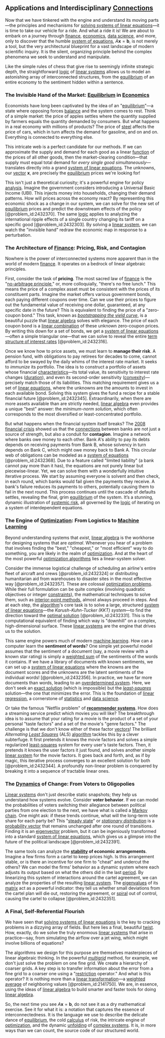 ## Applications and Interdisciplinary [Connections](@article_id:193345)

Now that we have tinkered with the engine and understand its moving parts—the principles and mechanisms for [solving systems of linear equations](@article_id:136182)—it is time to take our vehicle for a ride. And what a ride it is! We are about to embark on a journey through [finance](@article_id:144433), [economics](@article_id:271560), [data science](@article_id:139720), and more, only to discover that the humble [system of equations](@article_id:201334), $A\mathbf{x} = \mathbf{b}$, is not merely a tool, but the very architectural blueprint for a vast landscape of modern scientific inquiry. It is the silent, organizing principle behind the complex phenomena we seek to understand and manipulate.

Like the simple rules of chess that give rise to seemingly infinite strategic depth, the straightforward [logic](@article_id:266330) of [linear systems](@article_id:147356) allows us to model an astonishing array of interconnected structures, from the [equilibrium](@article_id:144554) of an entire economy to the sentiment hidden within a sentence.

### The Invisible Hand of the Market: [Equilibrium](@article_id:144554) in [Economics](@article_id:271560)

Economists have long been captivated by the idea of an "[equilibrium](@article_id:144554)"—a state where opposing forces [balance](@article_id:169031) and the system comes to rest. Think of a simple market: the price of apples settles where the quantity supplied by farmers equals the quantity demanded by consumers. But what happens in a real economy with millions of products? The price of [steel](@article_id:138805) affects the price of cars, which in turn affects the demand for gasoline, and on and on. Everything is connected to everything else.

This intricate web is a perfect candidate for our methods. If we can approximate the supply and demand for each good as a linear [function](@article_id:141001) of the prices of all other goods, then the market-clearing condition—that supply must equal total demand for *every single good simultaneously*—translates directly into a grand [system of linear equations](@article_id:139922). The unknowns, our [vector](@article_id:176819) $\mathbf{x}$, are precisely the [equilibrium](@article_id:144554) prices we're looking for!

This isn't just a theoretical curiosity; it's a powerful engine for policy [analysis](@article_id:157812). Imagine the government considers introducing a Universal Basic Income (UBI). This injects money into households, changing their demand patterns. How will prices across the economy react? By representing this economic shock as a change in our system, we can solve for the new set of [equilibrium](@article_id:144554) prices and predict the downstream effects of the policy [@problem_id:2432370]. The same [logic](@article_id:266330) applies to analyzing the international ripple effects of a single country changing its tariff on a specific good [@problem_id:2432303]. By solving a [linear system](@article_id:162641), we can watch the "invisible hand" redraw the economic map in response to a perturbation.

### The Architecture of [Finance](@article_id:144433): Pricing, Risk, and Contagion

Nowhere is the power of interconnected systems more apparent than in the world of modern [finance](@article_id:144433). It operates on a bedrock of linear algebraic principles.

First, consider the task of **pricing**. The most sacred law of [finance](@article_id:144433) is the "[no-arbitrage principle](@article_id:143466)," or, more colloquially, "there's no free lunch." This means the price of a complex asset must be consistent with the prices of its constituent parts. Imagine the market offers various government bonds, each paying different coupons over time. Can we use their prices to figure out the fundamental value of receiving one dollar, guaranteed, at any specific date in the future? This is equivalent to finding the price of a "zero-coupon bond." This task, known as *[bootstrapping the yield curve](@article_id:142483)*, is a beautiful puzzle that [linear algebra](@article_id:145246) solves with elegance. The price of each coupon bond is a [linear combination](@article_id:154597) of these unknown zero-coupon prices. By writing this down for a set of bonds, we get a [system of linear equations](@article_id:139922)—often a simple triangular one—that we can solve to reveal the entire [term structure of interest rates](@article_id:136888) [@problem_id:2432316].

Once we know how to price assets, we must learn to **manage their risk**. A pension fund, with obligations to pay retirees for decades to come, cannot afford to be swayed by the daily whims of the interest rate market. It seeks to *immunize* its portfolio. The idea is to construct a portfolio of assets whose financial [characteristics](@article_id:193037)—its total value, its sensitivity to interest rate changes ([duration](@article_id:145940)), and even its second-order sensitivity ([convexity](@article_id:138074))—precisely match those of its liabilities. This matching requirement gives us a set of [linear equations](@article_id:150993), where the unknowns are the amounts to invest in each available bond. Solving this system gives the fund a recipe for a stable financial future [@problem_id:2432345]. Extraordinarily, when there are more assets available than are strictly needed, [linear algebra](@article_id:145246) even provides a unique "best" answer: the *minimum-norm solution*, which often corresponds to the most diversified or least-concentrated portfolio.

But what happens when the financial system itself breaks? The [2008 financial crisis](@article_id:142694) showed us that the [connections](@article_id:193345) between banks are not just a source of strength, but also a conduit for **contagion**. Imagine a network where banks owe money to each other. Bank A's ability to pay its debts depends on receiving payments from Bank B, whose solvency in turn depends on Bank C, which might owe money back to Bank A. This circular web of obligations can be modeled as a [system of equations](@article_id:201334) [@problem_id:2432368]. Due to a feature called "limited liability" (a bank cannot pay more than it has), the equations are not purely linear but piecewise-linear. Yet, we can solve them with a wonderfully intuitive iterative process. We start by assuming everyone is solvent and then check, in each round, which banks would fail given the payments they receive. A bank's failure reduces its payments to others, potentially causing them to fail in the next round. This process continues until the cascade of defaults settles, revealing the final, grim [equilibrium](@article_id:144554) of the system. It’s a stunning, dynamic illustration of [systemic risk](@article_id:136203), all governed by the [logic](@article_id:266330) of iterating on a system of interdependent equations.

### The Engine of [Optimization](@article_id:139309): From Logistics to [Machine Learning](@article_id:139279)

Beyond understanding systems that *exist*, [linear algebra](@article_id:145246) is the workhorse for designing systems that are *optimal*. Whenever you hear of a problem that involves finding the "best," "cheapest," or "most efficient" way to do something, you are likely in the realm of [optimization](@article_id:139309). And at the heart of the most powerful [optimization algorithms](@article_id:147346) lies a linear-system solver.

Consider the immense logistical challenge of scheduling an airline's entire fleet of aircraft and crews [@problem_id:2432324] or distributing humanitarian aid from warehouses to disaster sites in the most effective way [@problem_id:2432357]. These are colossal [optimization problems](@article_id:142245). While their full formulation can be quite complex (involving quadratic objectives or integer [constraints](@article_id:149214)), the mathematical techniques to solve them, such as [interior-point methods](@article_id:146644), almost always proceed in steps. And at each step, the [algorithm](@article_id:267625)'s core task is to solve a large, structured [system of linear equations](@article_id:139922)—the *Karush-Kuhn-Tucker (KKT) system*—to find the direction toward the [optimal solution](@article_id:170962) [@problem_id:2432331]. This is the computational equivalent of finding which way is "downhill" on a complex, high-dimensional surface. These [linear systems](@article_id:147356) are the engine that drives us to the solution.

This same engine powers much of modern [machine learning](@article_id:139279). How can a computer learn the **sentiment of words**? One simple yet powerful model assumes that the sentiment of a document (say, a movie review with a known star rating) is simply a [weighted sum](@article_id:159475) of the sentiments of the words it contains. If we have a library of documents with known sentiments, we can set up a [system of linear equations](@article_id:139922) where the knowns are the document scores and the unknowns are the latent sentiments of the individual words! [@problem_id:2432356]. In practice, we have far more documents than words, leading to an [overdetermined system](@article_id:149995). Here, we don't seek an [exact solution](@article_id:152533) (which is impossible) but the *[least-squares](@article_id:173422)* solution—the one that minimizes the error. This is the foundation of [linear regression](@article_id:141824), a cornerstone of [statistics](@article_id:260282) and [data science](@article_id:139720).

Or take the famous "Netflix problem" of **[recommender systems](@article_id:172310)**. How does a streaming service predict which movies you will like? The breakthrough idea is to assume that your rating for a movie is the product of a set of your personal "taste factors" and a set of the movie's "genre factors." The challenge is that we don't know either of these factor [vectors](@article_id:190854)! The brilliant *Alternating [Least Squares](@article_id:154405)* (ALS) [algorithm](@article_id:267625) tackles this by a clever subterfuge. It first pretends it knows the movie factors and solves a simple regularized [least-squares](@article_id:173422) system for every user's taste factors. Then, it pretends it knows the user factors it just found, and solves another simple [linear system](@article_id:162641) for the movie factors. It goes back and forth, and, as if by magic, this iterative process converges to an excellent solution for both [@problem_id:2432344]. A profoundly non-linear problem is conquered by breaking it into a sequence of tractable linear ones.

### The [Dynamics](@article_id:163910) of Change: From Voters to Oligopolies

[Linear systems](@article_id:147356) don't just describe static snapshots; they help us understand how systems evolve. Consider **voter behavior**. If we can model the probabilities of voters switching their allegiance between political parties from one election to the next, we have what is called a [Markov chain](@article_id:146702). One might ask: if these trends continue, what will the long-term vote share for each party be? This "[steady state](@article_id:138759)" or *[stationary distribution](@article_id:142048)* is a [probability vector](@article_id:199940) that remains unchanged after one round of transitions. Finding it is an [eigenvector](@article_id:151319) problem, but it can be ingeniously transformed into a standard [system of linear equations](@article_id:139922), which gives us a glimpse into the future of the political landscape [@problem_id:2432391].

The same tools can analyze the **[stability](@article_id:142499) of economic arrangements**. Imagine a few firms form a cartel to keep prices high. Is this arrangement stable, or is there an incentive for one firm to "cheat" and undercut the others? We can model the firms' behavior as a dynamic system where each adjusts its output based on what the others did in the last [period](@article_id:169165). By linearizing this system of interactions around the cartel agreement, we can analyze the properties of the resulting [linear system](@article_id:162641). The [eigenvalues](@article_id:146953) of its [matrix](@article_id:202118) act as a powerful indicator: they tell us whether small deviations from the cartel plan will die out, restoring the agreement, or [spiral](@article_id:266424) out of control, causing the cartel to collapse [@problem_id:2432351].

### A Final, Self-Referential Flourish

We have seen that [solving systems of linear equations](@article_id:136182) is the key to cracking problems in a dizzying array of fields. But here lies a final, beautiful [twist](@article_id:199796). How, exactly, do we solve the truly enormous [linear systems](@article_id:147356) that arise in practice—say, from simulating the airflow over a jet wing, which might involve billions of equations?

The algorithms we design for this purpose are themselves masterpieces of linear algebraic thinking. In the powerful *[multigrid](@article_id:171523)* method, for example, we don't just solve the problem on one fine grid. We create a hierarchy of coarser grids. A key step is to transfer information about the error from a fine grid to a coarser one using a "[restriction](@article_id:174851) operator." And what is this operator? It is nothing more than a [linear transformation](@article_id:142586)—a [weighted average](@article_id:143343) of neighboring values [@problem_id:2141750]. We are, in essence, using the ideas of [linear algebra](@article_id:145246) to build smarter and faster tools for doing [linear algebra](@article_id:145246).

So, the next time you see $A\mathbf{x} = \mathbf{b}$, do not see it as a dry mathematical exercise. See it for what it is: a notation that captures the essence of interconnectedness. It is the language we use to describe the delicate dance of [equilibrium](@article_id:144554), the cold [calculus](@article_id:145546) of risk, the intricate engine of [optimization](@article_id:139309), and the dynamic [unfolding](@article_id:197475) of [complex systems](@article_id:137572). It is, in more ways than we can count, the source code of our structured world.